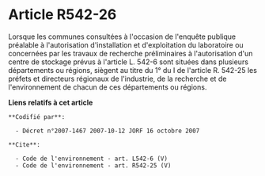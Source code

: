 # Article R542-26

Lorsque les communes consultées à l'occasion de l'enquête publique préalable à l'autorisation d'installation et
d'exploitation du laboratoire ou concernées par les travaux de recherche préliminaires à l'autorisation d'un centre de
stockage prévus à l'article L. 542-6 sont situées dans plusieurs départements ou régions, siègent au titre du 1° du I de
l'article R. 542-25 les préfets et directeurs régionaux de l'industrie, de la recherche et de l'environnement de chacun de
ces départements ou régions.

**Liens relatifs à cet article**

	**Codifié par**:

	  - Décret n°2007-1467 2007-10-12 JORF 16 octobre 2007

	**Cite**:

	  - Code de l'environnement - art. L542-6 (V)
	  - Code de l'environnement - art. R542-25 (V)
